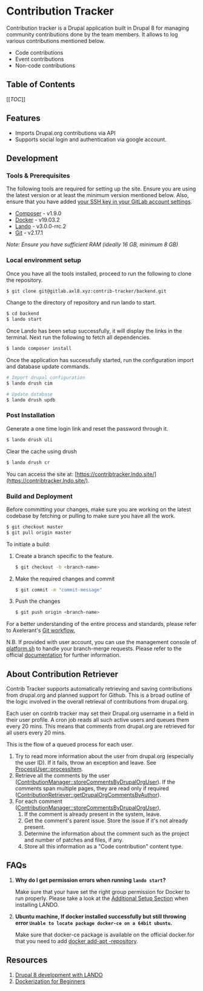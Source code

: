 # Contribution Tracker

Contribution tracker is a Drupal application built in Drupal 8 for managing community contributions done by the team members. It allows to log various contributions mentioned below.
  - Code contributions
  - Event contributions
  - Non-code contributions

## Table of Contents

[[_TOC_]]

## Features

  - Imports Drupal.org contributions via API
  - Supports social login and authentication via google account.

## Development

### Tools & Prerequisites

The following tools are required for setting up the site. Ensure you are using the latest version or at least the minimum version mentioned below. Also, ensure that you have added [your SSH key in your GitLab account settings](https://docs.gitlab.com/ee/ssh/#adding-an-ssh-key-to-your-gitlab-account).

   * [Composer](https://getcomposer.org/download/) - v1.9.0
   * [Docker](https://docs.docker.com/install/) - v19.03.2
   * [Lando](https://docs.lando.dev/basics/installation.html) - v3.0.0-rrc.2
   * [Git](https://git-scm.com/book/en/v2/Getting-Started-Installing-Git) - v2.17.1

*Note: Ensure you have sufficient RAM (ideally 16 GB, minimum 8 GB)*

### Local environment setup

Once you have all the tools installed, proceed to run the following to clone the repository.

```bash
$ git clone git@gitlab.axl8.xyz:contrib-tracker/backend.git
```
Change to the directory of repository and run lando to start.

```bash
$ cd backend
$ lando start
```
Once Lando has been setup successfully, it will display the links in the terminal. Next run the following to fetch all dependencies.

```bash
$ lando composer install
```
Once the application has successfully started, run the configuration import and database update commands.

```bash
# Import drupal configuration
$ lando drush cim
```

```bash
# Update database
$ lando drush updb
```

### Post Installation

Generate a one time login link and reset the password through it.

```bash
$ lando drush uli
```

Clear the cache using drush

```bash
$ lando drush cr
```

You can access the site at: [https://contribtracker.lndo.site/](https://contribtracker.lndo.site/).

### Build and Deployment
Before committing your changes, make sure you are working on the latest codebase by fetching or pulling to make sure you have all the work.

```bash
$ git checkout master
$ git pull origin master
```

To initiate a build:

 1. Create a branch specific to the feature.

    ```bash
    $ git checkout -b <branch-name>
    ```

 2. Make the required changes and commit

    ```bash
    $ git commit -m "commit-message"
    ```

 3. Push the changes

    ```bash
    $ git push origin <branch-name>
    ```

For a better understanding of the entire process and standards,  please refer to Axelerant's [Git workflow.](https://axelerant.atlassian.net/wiki/spaces/AH/pages/58982404/Git+Workflow)

N.B. If provided with user account, you can use the management console of [platform.sh](https://platform.sh/) to handle your branch-merge requests. Please refer to the official [documentation](https://docs.platform.sh/frameworks/drupal8/developing-with-drupal.html#merge-code-changes-to-master) for further information.

## About Contribution Retriever

Contrib Tracker supports automatically retrieving and saving contributions from drupal.org and planned support for Github. This is a broad outline of the logic involved in the overall retrieval of contributions from drupal.org.

Each user on contrib tracker may set their Drupal.org username in a field in their user profile. A cron job reads all such active users and queues them every 20 mins. This means that comments from drupal.org are retrieved for all users every 20 mins.

This is the flow of a queued process for each user.

1. Try to read more information about the user from drupal.org (especially the user ID). If it fails, throw an exception and leave. See [ProcessUser::processItem](web/modules/custom/contrib_tracker/src/Plugin/QueueWorker/ProcessUser.php).
2. Retrieve all the comments by the user ([ContributionManager::storeCommentsByDrupalOrgUser](web/modules/custom/contrib_tracker/src/ContributionManager.php)). If the comments span multiple pages, they are read only if required ([ContributionRetriever::getDrupalOrgCommentsByAuthor](web/modules/custom/contrib_tracker/src/DrupalOrg/ContributionRetriever.php)).
3. For each comment ([ContributionManager::storeCommentsByDrupalOrgUser](web/modules/custom/contrib_tracker/src/ContributionManager.php)),
   1. If the comment is already present in the system, leave.
   2. Get the comment's parent issue. Store the issue if it's not already present.
   3. Determine the information about the comment such as the project and number of patches and files, if any.
   4. Store all this information as a "Code contribution" content type.

## FAQs

1. **Why do I get permission errors when running `lando start`?**

   Make sure that your have set the right group permission for Docker to run properly. Please take a look at the [Additional Setup Section](https://docs.lando.dev/basics/installation.html#additional-setup) when installing LANDO.

2. **Ubuntu machine, If docker installed successfully but still throwing error `Unable to locate package docker-ce on a 64bit ubuntu`.**

   Make sure that docker-ce package is available on the official docker.for that you need to add [docker add-apt
   -repository](https://unix.stackexchange.com/questions/363048/unable-to-locate-package-docker-ce-on-a-64bit-ubuntu).

## Resources

1. [Drupal 8 development with LANDO](https://docs.lando.dev/config/drupal8.html#getting-started)
2. [Dockerization for Beginners](https://docker-curriculum.com/)

